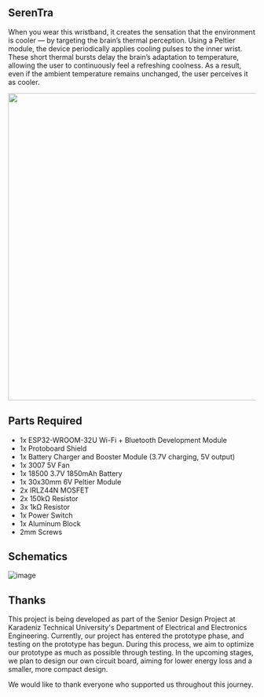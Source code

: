 ## SerenTra

When you wear this wristband, it creates the sensation that the environment is cooler — by targeting the brain’s thermal perception. Using a Peltier module, the device periodically applies cooling pulses to the inner wrist. These short thermal bursts delay the brain’s adaptation to temperature, allowing the user to continuously feel a refreshing coolness. As a result, even if the ambient temperature remains unchanged, the user perceives it as cooler.





<img src="https://github.com/user-attachments/assets/adbba245-7512-4a9f-b08e-1f12727fd686" width="625">








## Parts Required

- 1x ESP32-WROOM-32U Wi-Fi + Bluetooth Development Module  
- 1x Protoboard Shield  
- 1x Battery Charger and Booster Module (3.7V charging, 5V output)  
- 1x 3007 5V Fan  
- 1x 18500 3.7V 1850mAh Battery  
- 1x 30x30mm 6V Peltier Module  
- 2x IRLZ44N MOSFET  
- 2x 150kΩ Resistor  
- 3x 1kΩ Resistor  
- 1x Power Switch  
- 1x Aluminum Block  
- 2mm Screws  



## Schematics

![image](https://github.com/user-attachments/assets/1fe4677b-edd2-4939-8cc3-29295d1322ef)


## Thanks

This project is being developed as part of the Senior Design Project at Karadeniz Technical University's Department of Electrical and Electronics Engineering.
Currently, our project has entered the prototype phase, and testing on the prototype has begun. During this process, we aim to optimize our prototype as much as possible through testing.
In the upcoming stages, we plan to design our own circuit board, aiming for lower energy loss and a smaller, more compact design.

We would like to thank everyone who supported us throughout this journey.



